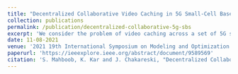 ```yaml
---
title: "Decentralized Collaborative Video Caching in 5G Small-Cell Base Station Cellular Networks"
collection: publications
permalink: /publication/decentralized-collaborative-5g-sbs
excerpt: 'We consider the problem of video caching across a set of 5G small-cell base stations (SBS) connected to each other over a high-capacity short-delay back-haul link, and linked to a remote server over a long-delay connection. Even though the problem of minimizing the overall video delivery delay is NP-hard, the Collaborative Caching Algorithm (CCA) that we present can efficiently compute a solution close to the optimal, where the degree of sub-optimality depends on the worst case video-to-cache size ratio. The algorithm is naturally amenable to distributed implementation that requires no explicit coordination between the SBSs, and runs in O(N + K log K) time, where N is the number of SBSs (caches) and K the maximum number of videos. We extend CCA to an online setting where the video popularities are not known a priori but are estimated over time through a limited amount of periodic information sharing between the SBSs. We demonstrate that our algorithm closely approaches the optimal integral caching solution as the cache size increases. Moreover, via simulations carried out on real video access traces, we show that our algorithm effectively uses the SBS caches to reduce the video delivery delay and conserve the remote server’s bandwidth, and that it outperforms two other reference caching methods adapted to our system setting.'
date: 11-08-2021
venue: '2021 19th International Symposium on Modeling and Optimization in Mobile, Ad hoc, and Wireless Networks (WiOpt)'
paperurl: 'https://ieeexplore.ieee.org/abstract/document/9589569'
citation: 'S. Mahboob, K. Kar and J. Chakareski, "Decentralized Collaborative Video Caching in 5G Small-Cell Base Station Cellular Networks," 2021 19th International Symposium on Modeling and Optimization in Mobile, Ad hoc, and Wireless Networks (WiOpt), Philadelphia, PA, USA, 2021, pp. 1-8, doi: 10.23919/WiOpt52861.2021.9589569.'
---
```

